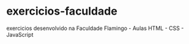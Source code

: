 # exercicios-faculdade
exercicios desenvolvido na Faculdade Flamingo - Aulas HTML - CSS - JavaScript
